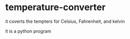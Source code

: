 # temperature-converter
it  coverts  the tempters for Celsius, Fahrenheit, and kelvin 
 
it is a python program
